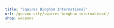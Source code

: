 ```yaml
---
title: "Squires Bingham International"
url: /quezon-city/squires-bingham-international/
shop: weapons
---
```

